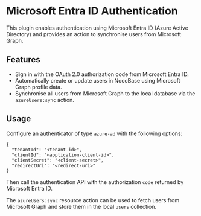 # Microsoft Entra ID Authentication

This plugin enables authentication using Microsoft Entra ID (Azure Active Directory) and provides an action to synchronise users from Microsoft Graph.

## Features

- Sign in with the OAuth 2.0 authorization code from Microsoft Entra ID.
- Automatically create or update users in NocoBase using Microsoft Graph profile data.
- Synchronise all users from Microsoft Graph to the local database via the `azureUsers:sync` action.

## Usage

Configure an authenticator of type `azure-ad` with the following options:

```
{
  "tenantId": "<tenant-id>",
  "clientId": "<application-client-id>",
  "clientSecret": "<client-secret>",
  "redirectUri": "<redirect-uri>"
}
```

Then call the authentication API with the authorization `code` returned by Microsoft Entra ID.

The `azureUsers:sync` resource action can be used to fetch users from Microsoft Graph and store them in the local `users` collection.
